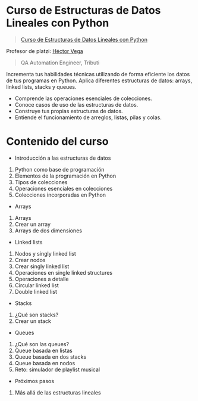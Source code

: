 # Curso de Estructuras de Datos Lineales con Python

> <a href="https://platzi.com/cursos/estructuras-datos-python/">Curso de Estructuras de Datos Lineales con Python</a>

Profesor de platzi: <a href="https://twitter.com/@TerranigmArk">Héctor Vega</a>

> QA Automation Engineer, Tributi

Incrementa tus habilidades técnicas utilizando de forma eficiente los datos de tus programas en Python. Aplica diferentes estructuras de datos: arrays, linked lists, stacks y queues.

- Comprende las operaciones esenciales de colecciones.
- Conoce casos de uso de las estructuras de datos.
- Construye tus propias estructuras de datos.
- Entiende el funcionamiento de arreglos, listas, pilas y colas.

# Contenido del curso

- Introducción a las estructuras de datos

1. Python como base de programación
2. Elementos de la programación en Python
3. Tipos de colecciones
4. Operaciones esenciales en colecciones
5. Colecciones incorporadas en Python

- Arrays

1. Arrays
2. Crear un array
3. Arrays de dos dimensiones

- Linked lists

1. Nodos y singly linked list
2. Crear nodos
3. Crear singly linked list
4. Operaciones en single linked structures
5. Operaciones a detalle
6. Circular linked list
7. Double linked list

- Stacks

1. ¿Qué son stacks?
2. Crear un stack

- Queues

1. ¿Qué son las queues?
2. Queue basada en listas
3. Queue basada en dos stacks
4. Queue basada en nodos
5. Reto: simulador de playlist musical

- Próximos pasos

1. Más allá de las estructuras lineales

<!-- <span>Certificación: <a href="">Mostrar credencial</a></span>

![Certificado](img/) -->
